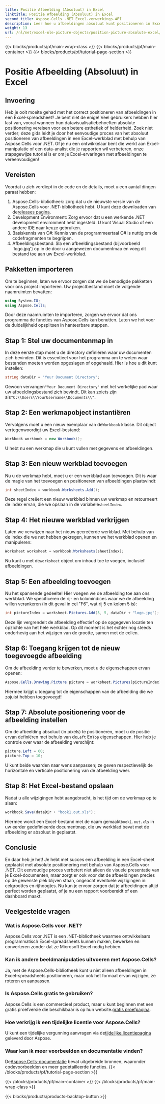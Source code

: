 ```yaml
---
title: Positie Afbeelding (Absoluut) in Excel
linktitle: Positie Afbeelding (Absoluut) in Excel
second_title: Aspose.Cells .NET Excel-verwerkings-API
description: Leer hoe u afbeeldingen absoluut kunt positioneren in Excel met behulp van Aspose.Cells voor .NET met deze uitgebreide stapsgewijze zelfstudie.
weight: 13
url: /nl/net/excel-ole-picture-objects/position-picture-absolute-excel/
---
```


{{< blocks/products/pf/main-wrap-class >}}
{{< blocks/products/pf/main-container >}}
{{< blocks/products/pf/tutorial-page-section >}}

# Positie Afbeelding (Absoluut) in Excel

## Invoering
Heb je ooit moeite gehad met het correct positioneren van afbeeldingen in een Excel-spreadsheet? Je bent niet de enige! Veel gebruikers hebben hier last van, vooral wanneer hun datavisualisatiebehoeften absolute positionering vereisen voor een betere esthetiek of helderheid. Zoek niet verder; deze gids leidt je door het eenvoudige proces van het absoluut positioneren van afbeeldingen in een Excel-werkblad met behulp van Aspose.Cells voor .NET. Of je nu een ontwikkelaar bent die werkt aan Excel-manipulatie of een data-analist die je rapporten wil verbeteren, onze stapsgewijze tutorial is er om je Excel-ervaringen met afbeeldingen te vereenvoudigen!
## Vereisten
Voordat u zich verdiept in de code en de details, moet u een aantal dingen paraat hebben:
1.  Aspose.Cells-bibliotheek: zorg dat u de nieuwste versie van de Aspose.Cells voor .NET-bibliotheek hebt. U kunt deze downloaden van de[releases pagina](https://releases.aspose.com/cells/net/).
2. Development Environment: Zorg ervoor dat u een werkende .NET development environment hebt ingesteld. U kunt Visual Studio of een andere IDE naar keuze gebruiken.
3. Basiskennis van C#: Kennis van de programmeertaal C# is nuttig om de codefragmenten te begrijpen.
4. Afbeeldingsbestand: Sla een afbeeldingsbestand (bijvoorbeeld 'logo.jpg') op in de door u aangewezen documentmap en voeg dit bestand toe aan uw Excel-werkblad.

## Pakketten importeren
Om te beginnen, laten we ervoor zorgen dat we de benodigde pakketten voor ons project importeren. Uw projectbestand moet de volgende naamruimten bevatten:
```csharp
using System.IO;
using Aspose.Cells;
```
Door deze naamruimten te importeren, zorgen we ervoor dat ons programma de functies van Aspose.Cells kan benutten.
Laten we het voor de duidelijkheid opsplitsen in hanteerbare stappen.
## Stap 1: Stel uw documentenmap in
In deze eerste stap moet u de directory definiëren waar uw documenten zich bevinden. Dit is essentieel voor het programma om te weten waar bestanden moeten worden opgeslagen of opgehaald. Hier is hoe u dit kunt instellen:
```csharp
string dataDir = "Your Document Directory";
```
 Gewoon vervangen`"Your Document Directory"` met het werkelijke pad waar uw afbeeldingsbestand zich bevindt. Dit kan zoiets zijn als`"C:\\Users\\YourUsername\\Documents\\"`.
## Stap 2: Een werkmapobject instantiëren
 Vervolgens moet u een nieuw exemplaar van de`Workbook` klasse. Dit object vertegenwoordigt uw Excel-bestand:
```csharp
Workbook workbook = new Workbook();
```
U hebt nu een werkmap die u kunt vullen met gegevens en afbeeldingen.
## Stap 3: Een nieuw werkblad toevoegen
Nu u de werkmap hebt, moet u er een werkblad aan toevoegen. Dit is waar de magie van het toevoegen en positioneren van afbeeldingen plaatsvindt:
```csharp
int sheetIndex = workbook.Worksheets.Add();
```
 Deze regel creëert een nieuw werkblad binnen uw werkmap en retourneert de index ervan, die we opslaan in de variabele`sheetIndex`.
## Stap 4: Het nieuwe werkblad verkrijgen
Laten we verwijzen naar het nieuw gecreëerde werkblad. Met behulp van de index die we net hebben gekregen, kunnen we het werkblad openen en manipuleren:
```csharp
Worksheet worksheet = workbook.Worksheets[sheetIndex];
```
 Nu kunt u met de`worksheet` object om inhoud toe te voegen, inclusief afbeeldingen.
## Stap 5: Een afbeelding toevoegen
Nu het spannende gedeelte! Hier voegen we de afbeelding toe aan ons werkblad. We specificeren de rij- en kolomindices waar we de afbeelding willen verankeren (in dit geval in cel "F6", wat rij 5 en kolom 5 is):
```csharp
int pictureIndex = worksheet.Pictures.Add(5, 5, dataDir + "logo.jpg");
```
Deze lijn vergrendelt de afbeelding effectief op de opgegeven locatie ten opzichte van het hele werkblad. Op dit moment is het echter nog steeds onderhevig aan het wijzigen van de grootte, samen met de cellen.
## Stap 6: Toegang krijgen tot de nieuw toegevoegde afbeelding
Om de afbeelding verder te bewerken, moet u de eigenschappen ervan openen:
```csharp
Aspose.Cells.Drawing.Picture picture = worksheet.Pictures[pictureIndex];
```
Hiermee krijgt u toegang tot de eigenschappen van de afbeelding die we zojuist hebben toegevoegd!
## Stap 7: Absolute positionering voor de afbeelding instellen
 Om de afbeelding absoluut (in pixels) te positioneren, moet u de positie ervan definiëren met behulp van de`Left` En`Top` eigenschappen. Hier heb je controle over waar de afbeelding verschijnt:
```csharp
picture.Left = 60;
picture.Top = 10;
```
U kunt beide waarden naar wens aanpassen; ze geven respectievelijk de horizontale en verticale positionering van de afbeelding weer.
## Stap 8: Het Excel-bestand opslaan
Nadat u alle wijzigingen hebt aangebracht, is het tijd om de werkmap op te slaan:
```csharp
workbook.Save(dataDir + "book1.out.xls");
```
 Hiermee wordt een Excel-bestand met de naam gemaakt`book1.out.xls` in uw eerder gedefinieerde documentmap, die uw werkblad bevat met de afbeelding er absoluut in geplaatst.

## Conclusie
En daar heb je het! Je hebt met succes een afbeelding in een Excel-sheet geplaatst met absolute positionering met behulp van Aspose.Cells voor .NET. Dit eenvoudige proces verbetert niet alleen de visuele presentatie van je Excel-documenten, maar zorgt er ook voor dat de afbeeldingen precies op de gewenste plek blijven staan, ongeacht eventuele wijzigingen in celgroottes en rijhoogtes. Nu kun je ervoor zorgen dat je afbeeldingen altijd perfect worden geplaatst, of je nu een rapport voorbereidt of een dashboard maakt.
## Veelgestelde vragen
### Wat is Aspose.Cells voor .NET?
Aspose.Cells voor .NET is een .NET-bibliotheek waarmee ontwikkelaars programmatisch Excel-spreadsheets kunnen maken, bewerken en converteren zonder dat ze Microsoft Excel nodig hebben.
### Kan ik andere beeldmanipulaties uitvoeren met Aspose.Cells?
Ja, met de Aspose.Cells-bibliotheek kunt u niet alleen afbeeldingen in Excel-spreadsheets positioneren, maar ook het formaat ervan wijzigen, ze roteren en aanpassen.
### Is Aspose.Cells gratis te gebruiken?
 Aspose.Cells is een commercieel product, maar u kunt beginnen met een gratis proefversie die beschikbaar is op hun website.[gratis proefpagina](https://releases.aspose.com/).
### Hoe verkrijg ik een tijdelijke licentie voor Aspose.Cells?
 U kunt een tijdelijke vergunning aanvragen via de[tijdelijke licentiepagina](https://purchase.aspose.com/temporary-license/) geleverd door Aspose.
### Waar kan ik meer voorbeelden en documentatie vinden?
 De[Aspose.Cells-documentatie](https://reference.aspose.com/cells/net/) bevat uitgebreide bronnen, waaronder codevoorbeelden en meer gedetailleerde functies.
{{< /blocks/products/pf/tutorial-page-section >}}

{{< /blocks/products/pf/main-container >}}
{{< /blocks/products/pf/main-wrap-class >}}

{{< blocks/products/products-backtop-button >}}
